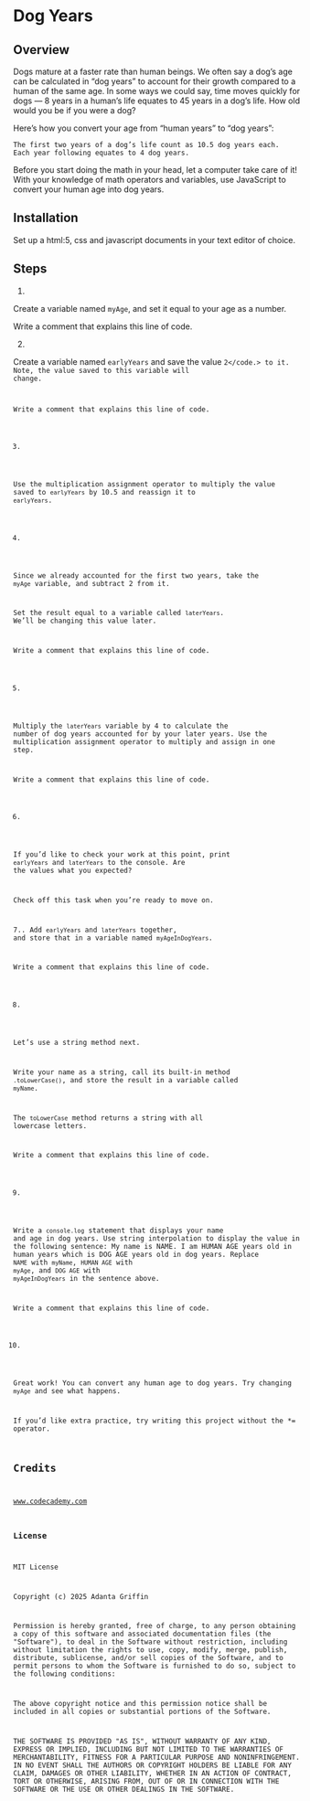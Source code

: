 # Dog Years

## Overview
Dogs mature at a faster rate than human beings. We often say a dog’s age can be calculated in “dog years” to account for their growth compared to a human of the same age. In some ways we could say, time moves quickly for dogs — 8 years in a human’s life equates to 45 years in a dog’s life. How old would you be if you were a dog?

Here’s how you convert your age from “human years” to “dog years”:

    The first two years of a dog’s life count as 10.5 dog years each.
    Each year following equates to 4 dog years.
Before you start doing the math in your head, let a computer take care of it! With your knowledge of math operators and variables, use JavaScript to convert your human age into dog years.

## Installation
Set up a html:5,  css and javascript documents in your text editor of choice.

## Steps
1.
Create a variable named <code>myAge</code>, and set it equal to your age as a number.

Write a comment that explains this line of code.

2.
Create a variable named <code>earlyYears</code> and save the value <code>2</code.> to it. Note, the value saved to this variable will change.

Write a comment that explains this line of code.

3.
Use the multiplication assignment operator to multiply the value saved to <code>earlyYears</code> by 10.5 and reassign it to <code>earlyYears</code>.

4.
Since we already accounted for the first two years, take the <code>myAge</code> variable, and subtract 2 from it.

Set the result equal to a variable called <code>laterYears</code>. We’ll be changing this value later.

Write a comment that explains this line of code.

5.
Multiply the <code>laterYears</code> variable by 4 to calculate the number of dog years accounted for by your later years. Use the multiplication assignment operator to multiply and assign in one step.

Write a comment that explains this line of code.

6.
If you’d like to check your work at this point, print <code>earlyYears</code> and <code>laterYears</code> to the console. Are the values what you expected?

Check off this task when you’re ready to move on.

7..
Add <code>earlyYears</code> and <code>laterYears</code> together, and store that in a variable named <code>myAgeInDogYears</code>.

Write a comment that explains this line of code.

8.
Let’s use a string method next.

Write your name as a string, call its built-in method <code>.toLowerCase()</code>, and store the result in a variable called <code>myName</code>.

The <code>toLowerCase</code> method returns a string with all lowercase letters.

Write a comment that explains this line of code.

9.
Write a <code>console.log</code> statement that displays your name and age in dog years. Use string interpolation to display the value in the following sentence:
    My name is NAME. I am HUMAN AGE years old in human years which is DOG AGE years old in dog years.
Replace <code>NAME</code> with <code>myName</code>, <code>HUMAN AGE</code> with <code>myAge</code>, and <code>DOG AGE</code> with <code>myAgeInDogYears</code> in the sentence above.

Write a comment that explains this line of code.

10.
Great work! You can convert any human age to dog years. Try changing <code>myAge</code> and see what happens.

If you’d like extra practice, try writing this project without the *= operator.


## Credits
www.codecademy.com
### License
MIT License

Copyright (c) 2025 Adanta Griffin

Permission is hereby granted, free of charge, to any person obtaining a copy
of this software and associated documentation files (the "Software"), to deal
in the Software without restriction, including without limitation the rights
to use, copy, modify, merge, publish, distribute, sublicense, and/or sell
copies of the Software, and to permit persons to whom the Software is
furnished to do so, subject to the following conditions:

The above copyright notice and this permission notice shall be included in all
copies or substantial portions of the Software.

THE SOFTWARE IS PROVIDED "AS IS", WITHOUT WARRANTY OF ANY KIND, EXPRESS OR
IMPLIED, INCLUDING BUT NOT LIMITED TO THE WARRANTIES OF MERCHANTABILITY,
FITNESS FOR A PARTICULAR PURPOSE AND NONINFRINGEMENT. IN NO EVENT SHALL THE
AUTHORS OR COPYRIGHT HOLDERS BE LIABLE FOR ANY CLAIM, DAMAGES OR OTHER
LIABILITY, WHETHER IN AN ACTION OF CONTRACT, TORT OR OTHERWISE, ARISING FROM,
OUT OF OR IN CONNECTION WITH THE SOFTWARE OR THE USE OR OTHER DEALINGS IN THE
SOFTWARE.